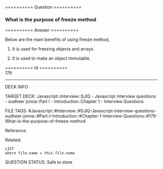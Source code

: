 ========== Question ==========  

### What is the purpose of freeze method  

========== Answer ==========  

Below are the main benefits of using freeze method,

1. It is used for freezing objects and arrays.

2. It is used to make an object immutable.

========== Id ==========  
179

---

DECK INFO

TARGET DECK: Javascript::Interview::SJIQ - Javascript interview questions - sudheer jonna::Part I - Introduction::Chapter 1 - Interview Questions

FILE TAGS: #Javascript::#Interview::#SJIQ-Javascript-interview-questions-sudheer-jonna::#Part-I-Introduction::#Chapter-1-Interview-Questions::#179-What-is-the-purpose-of-freeze-method

Reference:

Related:

```dataview
LIST
where file.name = this.file.name
```

QUESTION STATUS: Safe to store
